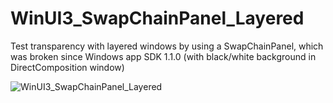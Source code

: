# WinUI3_SwapChainPanel_Layered

Test transparency with layered windows by using a SwapChainPanel, which was broken since Windows app SDK 1.1.0 (with black/white background in DirectComposition window)

![WinUI3_SwapChainPanel_Layered](https://user-images.githubusercontent.com/22345506/211046259-2db0730f-35ff-4aec-80fa-ed53fc086e67.jpg)
